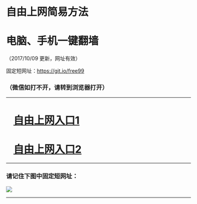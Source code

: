 ﻿# 自由上网简易方法

# 电脑、手机一键翻墙

（2017/10/09 更新，网址有效）

固定短网址：https://git.io/free99

### （微信如打不开，请转到浏览器打开）


***





# &nbsp;&nbsp; <a href="http://ft10050785.fwq-tz-1001.info/fwqtz01.html?t=100900125832 " target="_blank">自由上网入口1</a>
# &nbsp;&nbsp; <a href="http://ft2697931328.fwq-tz-1002.info/fwqtz02.html?t=100900117862 " target="_blank">自由上网入口2</a>
***

### 请记住下图中固定短网址：

<img src="https://s3-us-west-2.amazonaws.com/fwq-1001/yjfq-20170905okok.png" /> 


***

